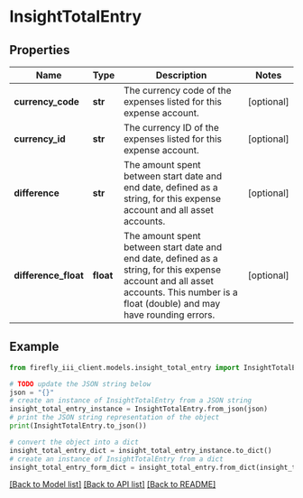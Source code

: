 # InsightTotalEntry


## Properties

Name | Type | Description | Notes
------------ | ------------- | ------------- | -------------
**currency_code** | **str** | The currency code of the expenses listed for this expense account. | [optional] 
**currency_id** | **str** | The currency ID of the expenses listed for this expense account. | [optional] 
**difference** | **str** | The amount spent between start date and end date, defined as a string, for this expense account and all asset accounts. | [optional] 
**difference_float** | **float** | The amount spent between start date and end date, defined as a string, for this expense account and all asset accounts. This number is a float (double) and may have rounding errors. | [optional] 

## Example

```python
from firefly_iii_client.models.insight_total_entry import InsightTotalEntry

# TODO update the JSON string below
json = "{}"
# create an instance of InsightTotalEntry from a JSON string
insight_total_entry_instance = InsightTotalEntry.from_json(json)
# print the JSON string representation of the object
print(InsightTotalEntry.to_json())

# convert the object into a dict
insight_total_entry_dict = insight_total_entry_instance.to_dict()
# create an instance of InsightTotalEntry from a dict
insight_total_entry_form_dict = insight_total_entry.from_dict(insight_total_entry_dict)
```
[[Back to Model list]](../README.md#documentation-for-models) [[Back to API list]](../README.md#documentation-for-api-endpoints) [[Back to README]](../README.md)


